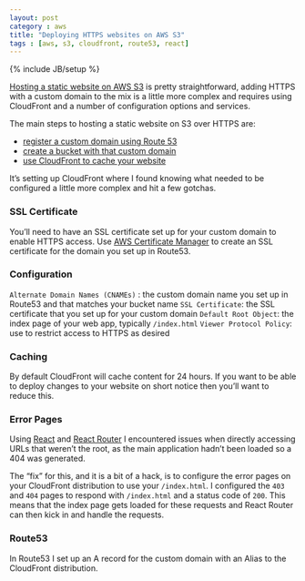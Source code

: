 ```yaml
---
layout: post
category : aws
title: "Deploying HTTPS websites on AWS S3"
tags : [aws, s3, cloudfront, route53, react]
---
```

{% include JB/setup %}

[Hosting a static website on AWS S3](https://docs.aws.amazon.com/AmazonS3/latest/dev/WebsiteHosting.html) is pretty straightforward, adding HTTPS  with a custom domain to the mix is a little more complex and requires using CloudFront and a number of configuration options and services.

The main steps to hosting a static website on S3 over HTTPS are:
* [register a custom domain using Route 53](https://docs.aws.amazon.com/Route53/latest/DeveloperGuide/registrar.html)
* [create a bucket with that custom domain](https://docs.aws.amazon.com/AmazonS3/latest/dev/website-hosting-custom-domain-walkthrough.html)
* [use CloudFront to cache your website](https://docs.aws.amazon.com/AmazonS3/latest/dev/website-hosting-cloudfront-walkthrough.html)

It’s setting up CloudFront where I found knowing what needed to be configured a little more complex and hit a few gotchas.

### SSL Certificate
You’ll need to have an SSL certificate set up for your custom domain to enable HTTPS access. Use [AWS Certificate Manager](https://aws.amazon.com/certificate-manager) to create an SSL certificate for the domain you set up in Route53.

### Configuration
`Alternate Domain Names (CNAMEs)` : the custom domain name you set up in Route53 and that matches your bucket name
`SSL Certificate`: the SSL certificate that you set up for your custom domain
`Default Root Object`: the index page of your web app, typically `/index.html`
`Viewer Protocol Policy`: use to restrict access to HTTPS as desired

### Caching
By default CloudFront will cache content for 24 hours. If you want to be able to deploy changes to your website on short notice then you’ll want to reduce this.

### Error Pages
Using [React](https://reactjs.org/) and [React Router](https://reacttraining.com/react-router/web/guides/philosophy) I encountered issues when directly accessing URLs that weren’t the root, as the main application hadn’t been loaded so a 404 was generated.

The “fix” for this, and it is a bit of a hack, is to configure the error pages on your CloudFront distribution to use your `/index.html`. I configured the `403` and `404` pages to respond with `/index.html` and a status code of `200`. This means that the index page gets loaded for these requests and React Router can then kick in and handle the requests.

### Route53
In Route53 I set up an A record for the custom domain with an Alias to the CloudFront distribution.
